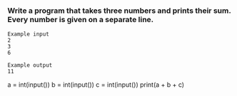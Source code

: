 ### Write a program that takes three numbers and prints their sum. Every number is given on a separate line.
```
Example input
2
3
6

Example output
11
```
a = int(input())
b = int(input())
c = int(input())
print(a + b + c)
